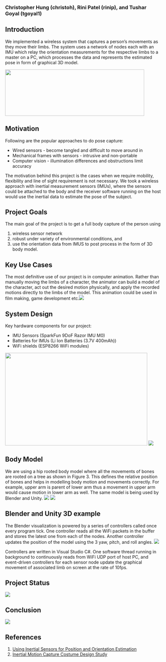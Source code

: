 ### Christopher Hung (christoh), Rini Patel (rinip), and Tushar Goyal (tgoyal1)

## Introduction
We implemented a wireless system that captures a person’s movements as they move their limbs. The system uses a network of nodes each with an IMU which relay the orientation measurements for the respective limbs to a master on a PC, which processes the data and represents the estimated pose in form of graphical 3D model.


<img src="http://vis.uky.edu/~gravity/Research/Mocap/Mocap_files/image002.jpg" width="450" height="150">

## Motivation
Following are the popular approaches to do pose capture:
- Wired sensors - become tangled and difficult to move around in
- Mechanical frames with sensors - intrusive and non-portable
- Computer vision - illumination differences and obstructions limit accuracy

The motivation behind this project is the cases when we require mobility, flexibility and line of sight requirement is not necessary. We took a wireless approach with inertial measurement sensors (IMUs), where the sensors could be attached to the body and the receiver software running on the host would use the inertial data to estimate the pose of the subject.

## Project Goals
The main goal of the project is to get a full body capture of the person using 
1. wireless sensor network
2. robust under variety of environmental conditions, and 
3. use the orientation data from IMUS to post process in the form of 3D body model.

## Key Use Cases
The most definitive use of our project is in computer animation. Rather than manually moving the limbs of a character, the animator can build a model of the character, act out the desired motion physically, and apply the recorded motions directly to the limbs of the model. This animation could be used in film making, game development etc.<img src=assets/usecases.png>


## System Design 
Key hardware components for our project:
- IMU Sensors (SparkFun 9DoF Razor IMU M0)
- Batteries for IMUs (Li Ion Batteries (3.7V 400mAh))
- WiFi shields (ESP8266 WiFi modules)
<img src=assets/Pose_Capture.png width="460" height="300">
<img src=assets/hardware.png>

## Body Model
We are using a hip rooted body model where all the movements of bones are rooted on a tree as shown in Figure 3. This defines the relative position of bones and helps in modelling body motion and movements correctly. For example, upper arm  is parent of lower arm thus a movement in upper arm would cause motion in lower arm as well. The same model is being used by Blender and Unity.
<img src=assets/body_model.png>
<img src=assets/body_model1.png>

## Blender and Unity 3D example
The Blender visualization is powered by a series of controllers called once every program tick. One controller reads all the WiFi packets in the buffer and stores the latest one from each of the nodes. Another controller updates the position of the model using the 3 yaw, pitch, and roll angles.
<img src=assets/model_blender.png>

Controllers are written in Visual Studio C#. One software thread running in background to continuously reads from WiFi UDP port of host PC, and event-driven controllers for each sensor node update the graphical movement of associated limb on screen at the rate of 10fps.



## Project Status
<img src=assets/project_status.png>

## Conclusion
<img src=assets/conclusion.png>

## References

1. [Using Inertial Sensors for Position and Orientation Estimation](https://arxiv.org/pdf/1704.06053.pdf)
2. [Inertial Motion Capture Costume Design Study](https://www.ncbi.nlm.nih.gov/pmc/articles/PMC5375898/)
